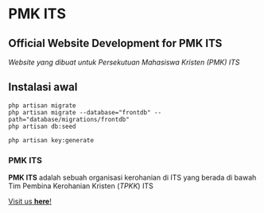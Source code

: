 # PMK ITS

## Official Website Development for PMK ITS
_Website yang dibuat untuk Persekutuan Mahasiswa Kristen (PMK) ITS_

## Instalasi awal
```
php artisan migrate
php artisan migrate --database="frontdb" --path="database/migrations/frontdb"
php artisan db:seed

php artisan key:generate
```

### PMK ITS
**PMK ITS** adalah sebuah organisasi kerohanian di ITS yang berada di bawah Tim Pembina Kerohanian Kristen (_TPKK_) ITS

[Visit us **here**!](pmk.its.ac.id)

